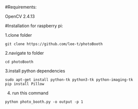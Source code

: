 #Requirements:

OpenCV 2.4.13

#Installation for raspberry pi:

1.clone folder
```
git clone https://github.com/lee-t/photoBooth
```
2.navigate to folder
```
cd photoBooth
```
3.install python dependencies

```
sudo apt-get install python-tk python3-tk python-imaging-tk
pip install Pillow
```

4. run this command
```
python photo_booth.py -o output -p 1
```
